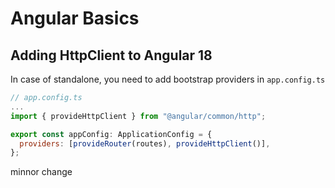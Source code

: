 # Angular Basics

## Adding HttpClient to Angular 18

In case of standalone, you need to add bootstrap providers in `app.config.ts`

```javascript
// app.config.ts
...
import { provideHttpClient } from "@angular/common/http";

export const appConfig: ApplicationConfig = {
  providers: [provideRouter(routes), provideHttpClient()],
};
```

minnor change
